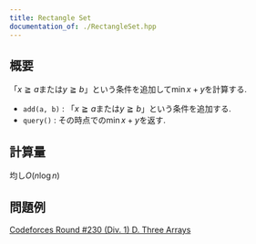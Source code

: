 ```yaml
---
title: Rectangle Set
documentation_of: ./RectangleSet.hpp
---
```


## 概要
「$x \geqq a$または$y \geqq b$」という条件を追加して$\min x+y$を計算する.
- `add(a, b)` : 「$x \geqq a$または$y \geqq b$」という条件を追加する.
- `query()` : その時点での$\min x+y$を返す.

## 計算量
均し$O(n\log n)$

## 問題例
[Codeforces Round #230 (Div. 1) D. Three Arrays](https://codeforces.com/contest/392/problem/D)

